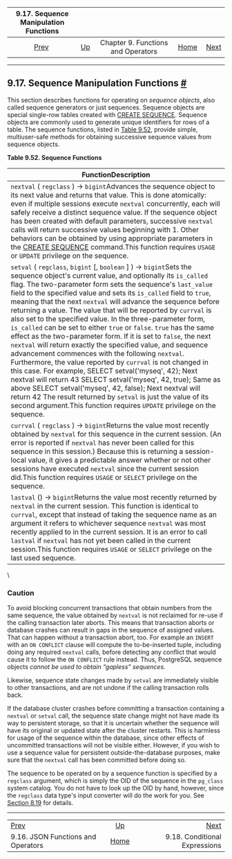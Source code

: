 

|               9.17. Sequence Manipulation Functions               |                                                           |                                    |                                                       |                                                                     |
| :---------------------------------------------------------------: | :-------------------------------------------------------- | :--------------------------------: | ----------------------------------------------------: | ------------------------------------------------------------------: |
| [Prev](functions-json.html "9.16. JSON Functions and Operators")  | [Up](functions.html "Chapter 9. Functions and Operators") | Chapter 9. Functions and Operators | [Home](index.html "PostgreSQL 17devel Documentation") |  [Next](functions-conditional.html "9.18. Conditional Expressions") |

***

## 9.17. Sequence Manipulation Functions [#](#FUNCTIONS-SEQUENCE)

This section describes functions for operating on *sequence objects*, also called sequence generators or just sequences. Sequence objects are special single-row tables created with [CREATE SEQUENCE](sql-createsequence.html "CREATE SEQUENCE"). Sequence objects are commonly used to generate unique identifiers for rows of a table. The sequence functions, listed in [Table 9.52](functions-sequence.html#FUNCTIONS-SEQUENCE-TABLE "Table 9.52. Sequence Functions"), provide simple, multiuser-safe methods for obtaining successive sequence values from sequence objects.

**Table 9.52. Sequence Functions**

| FunctionDescription                                                                                                                                                                                                                                                                                                                                                                                                                                                                                                                                                                                                                                                                                                                                                                                                                                                                                                                                                                                                                                                                                                                                                    |
| ---------------------------------------------------------------------------------------------------------------------------------------------------------------------------------------------------------------------------------------------------------------------------------------------------------------------------------------------------------------------------------------------------------------------------------------------------------------------------------------------------------------------------------------------------------------------------------------------------------------------------------------------------------------------------------------------------------------------------------------------------------------------------------------------------------------------------------------------------------------------------------------------------------------------------------------------------------------------------------------------------------------------------------------------------------------------------------------------------------------------------------------------------------------------- |
| `nextval` ( `regclass` ) → `bigint`Advances the sequence object to its next value and returns that value. This is done atomically: even if multiple sessions execute `nextval` concurrently, each will safely receive a distinct sequence value. If the sequence object has been created with default parameters, successive `nextval` calls will return successive values beginning with 1. Other behaviors can be obtained by using appropriate parameters in the [CREATE SEQUENCE](sql-createsequence.html "CREATE SEQUENCE") command.This function requires `USAGE` or `UPDATE` privilege on the sequence.                                                                                                                                                                                                                                                                                                                                                                                                                                                                                                                                                     |
| `setval` ( `regclass`, `bigint` \[, `boolean` ] ) → `bigint`Sets the sequence object's current value, and optionally its `is_called` flag. The two-parameter form sets the sequence's `last_value` field to the specified value and sets its `is_called` field to `true`, meaning that the next `nextval` will advance the sequence before returning a value. The value that will be reported by `currval` is also set to the specified value. In the three-parameter form, `is_called` can be set to either `true` or `false`. `true` has the same effect as the two-parameter form. If it is set to `false`, the next `nextval` will return exactly the specified value, and sequence advancement commences with the following `nextval`. Furthermore, the value reported by `currval` is not changed in this case. For example,     SELECT setval('myseq', 42);           Next nextval will return 43 SELECT setval('myseq', 42, true);     Same as above SELECT setval('myseq', 42, false);    Next nextval will return 42 The result returned by `setval` is just the value of its second argument.This function requires `UPDATE` privilege on the sequence. |
| `currval` ( `regclass` ) → `bigint`Returns the value most recently obtained by `nextval` for this sequence in the current session. (An error is reported if `nextval` has never been called for this sequence in this session.) Because this is returning a session-local value, it gives a predictable answer whether or not other sessions have executed `nextval` since the current session did.This function requires `USAGE` or `SELECT` privilege on the sequence.                                                                                                                                                                                                                                                                                                                                                                                                                                                                                                                                                                                                                                                                                           |
| `lastval` () → `bigint`Returns the value most recently returned by `nextval` in the current session. This function is identical to `currval`, except that instead of taking the sequence name as an argument it refers to whichever sequence `nextval` was most recently applied to in the current session. It is an error to call `lastval` if `nextval` has not yet been called in the current session.This function requires `USAGE` or `SELECT` privilege on the last used sequence.                                                                                                                                                                                                                                                                                                                                                                                                                                                                                                                                                                                                                                                                           |

\

### Caution

To avoid blocking concurrent transactions that obtain numbers from the same sequence, the value obtained by `nextval` is not reclaimed for re-use if the calling transaction later aborts. This means that transaction aborts or database crashes can result in gaps in the sequence of assigned values. That can happen without a transaction abort, too. For example an `INSERT` with an `ON CONFLICT` clause will compute the to-be-inserted tuple, including doing any required `nextval` calls, before detecting any conflict that would cause it to follow the `ON CONFLICT` rule instead. Thus, PostgreSQL sequence objects *cannot be used to obtain “gapless” sequences*.

Likewise, sequence state changes made by `setval` are immediately visible to other transactions, and are not undone if the calling transaction rolls back.

If the database cluster crashes before committing a transaction containing a `nextval` or `setval` call, the sequence state change might not have made its way to persistent storage, so that it is uncertain whether the sequence will have its original or updated state after the cluster restarts. This is harmless for usage of the sequence within the database, since other effects of uncommitted transactions will not be visible either. However, if you wish to use a sequence value for persistent outside-the-database purposes, make sure that the `nextval` call has been committed before doing so.

The sequence to be operated on by a sequence function is specified by a `regclass` argument, which is simply the OID of the sequence in the `pg_class` system catalog. You do not have to look up the OID by hand, however, since the `regclass` data type's input converter will do the work for you. See [Section 8.19](datatype-oid.html "8.19. Object Identifier Types") for details.

***

|                                                                   |                                                           |                                                                     |
| :---------------------------------------------------------------- | :-------------------------------------------------------: | ------------------------------------------------------------------: |
| [Prev](functions-json.html "9.16. JSON Functions and Operators")  | [Up](functions.html "Chapter 9. Functions and Operators") |  [Next](functions-conditional.html "9.18. Conditional Expressions") |
| 9.16. JSON Functions and Operators                                |   [Home](index.html "PostgreSQL 17devel Documentation")   |                                       9.18. Conditional Expressions |
